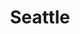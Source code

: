 ---
title: "Seattle"
hashtag: "seattle"
tags:
  - City
  - I-90
  - Puget Sound
  - King County
  - Washington
---